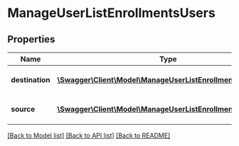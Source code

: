 # ManageUserListEnrollmentsUsers

## Properties
Name | Type | Description | Notes
------------ | ------------- | ------------- | -------------
**destination** | [**\Swagger\Client\Model\ManageUserListEnrollmentsDestination**](ManageUserListEnrollmentsDestination.md) | Return destination user object | 
**source** | [**\Swagger\Client\Model\ManageUserListEnrollmentsSource**](ManageUserListEnrollmentsSource.md) | Return source user object | 

[[Back to Model list]](../README.md#documentation-for-models) [[Back to API list]](../README.md#documentation-for-api-endpoints) [[Back to README]](../README.md)


